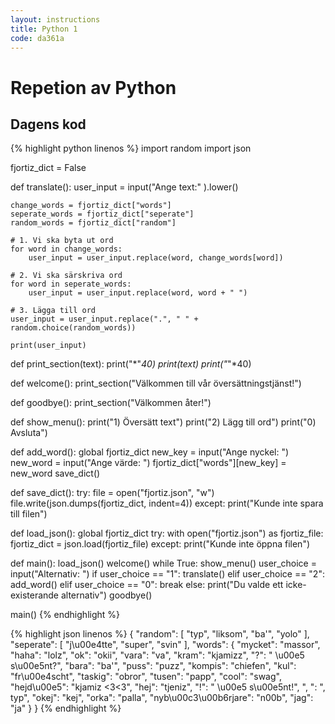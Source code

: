 ```yaml
---
layout: instructions
title: Python 1
code: da361a
---
```


# Repetion av Python

## Dagens kod

{% highlight python linenos %}
import random
import json

fjortiz_dict = False

def translate():
    user_input = input("Ange text:" ).lower()

    change_words = fjortiz_dict["words"]
    seperate_words = fjortiz_dict["seperate"]
    random_words = fjortiz_dict["random"]    

    # 1. Vi ska byta ut ord
    for word in change_words:
        user_input = user_input.replace(word, change_words[word])

    # 2. Vi ska särskriva ord
    for word in seperate_words:
        user_input = user_input.replace(word, word + " ")

    # 3. Lägga till ord
    user_input = user_input.replace(".", " " + random.choice(random_words))

    print(user_input)

def print_section(text):
    print("*"*40)
    print(text)
    print("*"*40)

def welcome():
    print_section("Välkommen till vår översättningstjänst!")

def goodbye():
    print_section("Välkommen åter!")

def show_menu():
    print("1) Översätt text")
    print("2) Lägg till ord")
    print("0) Avsluta")

def add_word():
    global fjortiz_dict
    new_key = input("Ange nyckel: ")
    new_word = input("Ange värde: ")
    fjortiz_dict["words"][new_key] = new_word
    save_dict()

def save_dict():
    try:
        file = open("fjortiz.json", "w")
        file.write(json.dumps(fjortiz_dict, indent=4))
    except:
        print("Kunde inte spara till filen")

def load_json():
    global fjortiz_dict
    try:
        with open("fjortiz.json") as fjortiz_file:
            fjortiz_dict = json.load(fjortiz_file)
    except:
        print("Kunde inte öppna filen")

def main():
    load_json()
    welcome()
    while True:
        show_menu()
        user_choice = input("Alternativ: ")
        if user_choice == "1":
            translate()
        elif user_choice == "2":
            add_word()
        elif user_choice == "0":
            break
        else:
            print("Du valde ett icke-existerande alternativ")
    goodbye()

main()
{% endhighlight %}

{% highlight json linenos %}
{
    "random": [
        "typ",
        "liksom",
        "ba'",
        "yolo"
    ],
    "seperate": [
        "j\u00e4tte",
        "super",
        "svin"
    ],
    "words": {
        "mycket": "massor",
        "haha": "lolz",
        "ok": "okii",
        "vara": "va",
        "kram": "kjamizz",
        "?": " \u00e5 s\u00e5nt?",
        "bara": "ba'",
        "puss": "puzz",
        "kompis": "chiefen",
        "kul": "fr\u00e4scht",
        "taskig": "obror",
        "tusen": "papp",
        "cool": "swag",
        "hejd\u00e5": "kjamiz <3<3",
        "hej": "tjeniz",
        "!": " \u00e5 s\u00e5nt!",
        ", ": ", typ",
        "okej": "kej",
        "orka": "palla",
        "nyb\u00c3\u00b6rjare": "n00b",
        "jag": "ja"
    }
}
{% endhighlight %}
